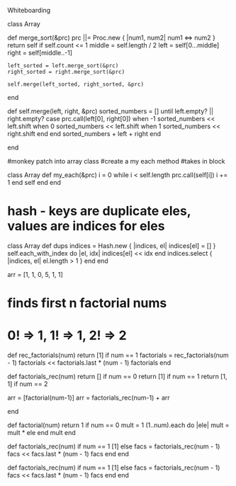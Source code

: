 Whiteboarding

class Array
  
  def merge_sort(&prc)
    prc ||= Proc.new { |num1, num2| num1 <=> num2 } 
    return self if self.count <= 1
    middle = self.length / 2
    left = self[0...middle]
    right = self[middle..-1]
    
    left_sorted = left.merge_sort(&prc)
    right_sorted = right.merge_sort(&prc)

    self.merge(left_sorted, right_sorted, &prc)

  end 

  def self.merge(left, right, &prc)
    sorted_numbers = []
    until left.empty? || right.empty? 
        case prc.call(left[0], right[0]) 
        when -1 
        sorted_numbers << left.shift
        when 0 
            sorted_numbers << left.shift
        when 1
            sorted_numbers << right.shift
        end
    end
    sorted_numbers + left + right
  end
  
end

#monkey patch into array class
#create a my each method
#takes in block



class Array 
  def my_each(&prc)
    i = 0
    while i < self.length
      prc.call(self[i])
      i += 1
    end
    self
  end
end

# hash - keys are duplicate eles, values are indices for eles 

class Array 
  def dups
    indices = Hash.new { |indices, el| indices[el] = [] }
    self.each_with_index do |el, idx|
      indices[el] << idx
    end
    indices.select { |indices, el| el.length > 1 }
  end
end

arr = [1, 1, 0, 5, 1, 1]

# finds first n factorial nums 
# 0! => 1, 1! => 1, 2! => 2

def rec_factorials(num)
  return [1] if num == 1
  factorials = rec_factorials(num - 1)
  factorials << factorials.last * (num - 1)
  factorials
end


def factorials_rec(num)
  return [] if num == 0
  return [1] if num == 1
  return [1, 1] if num == 2

  arr = [factorial(num-1)]
  arr = factorials_rec(num-1) + arr
  

end

def factorial(num)
  return 1 if num == 0
  mult = 1
  (1..num).each do |ele|
    mult = mult * ele
  end
  mult
end


def factorials_rec(num)
  if num == 1
    [1]
  else
    facs = factorials_rec(num - 1)
    facs << facs.last * (num - 1)
    facs
  end
end


def factorials_rec(num)
  if num == 1
    [1]
  else
    facs = factorials_rec(num - 1)
    facs << facs.last * (num - 1)
    facs
  end
end